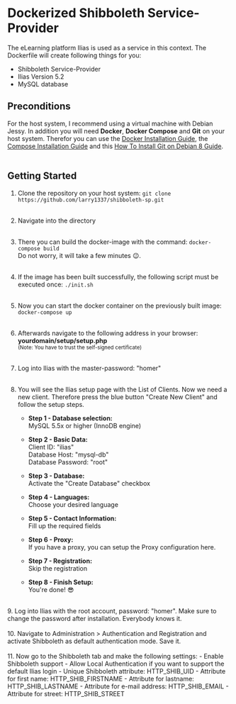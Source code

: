 # Dockerized Shibboleth Service-Provider

The eLearning platform Ilias is used as a service in this context.
The Dockerfile will create following things for you:
- Shibboleth Service-Provider
- Ilias Version 5.2
- MySQL database

## Preconditions
For the host system, I recommend using a virtual machine with Debian Jessy. In addition you will need **Docker**, **Docker Compose** and **Git** on your host system. 
Therefor you can use the [Docker Installation Guide](https://docs.docker.com/engine/installation/linux/debian/), the [Compose Installation Guide](https://docs.docker.com/compose/install/) and this [How To Install Git on Debian 8 Guide](https://www.digitalocean.com/community/tutorials/how-to-install-git-on-debian-8).
<br><br>

## Getting Started
1. Clone the repository on your host system: `git clone https://github.com/larry1337/shibboleth-sp.git`
<br><br>
2. Navigate into the directory
<br><br>
3. There you can build the docker-image with the command: `docker-compose build`<br>
Do not worry, it will take a few minutes :wink:.
<br><br>
4. If the image has been built successfully, the following script must be executed once: `./init.sh`
<br><br>
5. Now you can start the docker container on the previously built image: `docker-compose up`
<br><br>
6. Afterwards navigate to the following address in your browser: **yourdomain/setup/setup.php** <br>
<sub>(Note: You have to trust the self-signed certificate)</sub>
<br><br>
7. Log into Ilias with the master-password: "homer"
<br><br>
8. You will see the Ilias setup page with the List of Clients. Now we need a new client. Therefore press the blue button "Create New Client" and follow the setup steps.

	- **Step 1 - Database selection:** <br>
	MySQL 5.5x or higher (InnoDB engine)<br>

	- **Step 2 - Basic Data:** <br>
	Client ID: "ilias"<br>
	Database Host: "mysql-db"<br>
	Database Password: "root"<br>

	- **Step 3 - Database:**<br>
	Activate the "Create Database" checkbox<br>

	- **Step 4 - Languages:**<br>
	Choose your desired language<br>

	- **Step 5 - Contact Information:**<br>
	Fill up the required fields<br>

	- **Step 6 - Proxy:**<br>
	If you have a proxy, you can setup the Proxy configuration here.<br>

	- **Step 7 - Registration:**<br>
 	Skip the registration<br>

	- **Step 8 - Finish Setup:**<br> 
	You're done! :sunglasses:<br>
<br>
9. Log into Ilias with the root account, password: "homer". Make sure to change the password after installation. Everybody knows it.
<br><br>
10. Navigate to Administration > Authentication and Registration and activate Shibboleth as default authentication mode. Save it.
<br><br>
11. Now go to the Shibboleth tab and make the following settings:
	- Enable Shibboleth support
	- Allow Local Authentication if you want to support the default Ilias login
	- Unique Shibboleth attribute: HTTP_SHIB_UID
	- Attribute for first name: HTTP_SHIB_FIRSTNAME
	- Attribute for lastname: HTTP_SHIB_LASTNAME
	- Attribute for e-mail address: HTTP_SHIB_EMAIL
	- Attribute for street: HTTP_SHIB_STREET  
